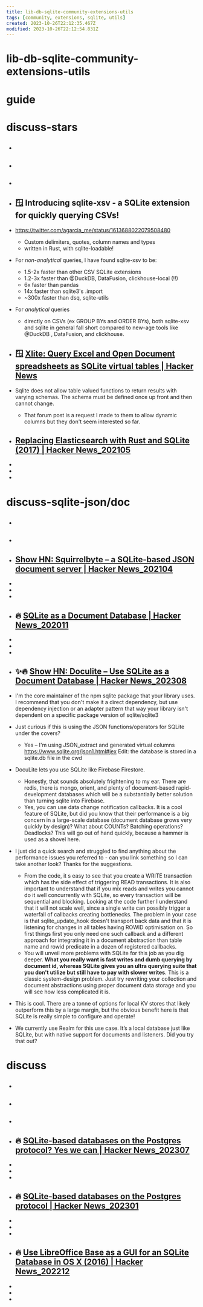 ```yaml
---
title: lib-db-sqlite-community-extensions-utils
tags: [community, extensions, sqlite, utils]
created: 2023-10-26T22:12:35.467Z
modified: 2023-10-26T22:12:54.831Z
---
```


# lib-db-sqlite-community-extensions-utils

# guide

# discuss-stars
- ## 

- ## 

- ## 

- ## 🪟 Introducing sqlite-xsv - a SQLite extension for quickly querying CSVs!
- https://twitter.com/agarcia_me/status/1613688022079508480
  - Custom delimiters, quotes, column names and types
  - written in Rust, with sqlite-loadable!
- For *non-analytical* queries, I have found sqlite-xsv to be:
  - 1.5-2x faster than other CSV SQLite extensions
  - 1.2-3x faster than @DuckDB, DataFusion, clickhouse-local (!!)
  - 6x faster than pandas
  - 14x faster than sqlite3's .import
  - ~300x faster than dsq, sqlite-utils
- For *analytical* queries 
  - directly on CSVs (ex GROUP BYs and ORDER BYs), both sqlite-xsv and sqlite in general fall short compared to new-age tools like @DuckDB , DataFusion, and clickhouse.


- ## 🪟 [Xlite: Query Excel and Open Document spreadsheets as SQLite virtual tables | Hacker News](https://news.ycombinator.com/item?id=31874767)
- Sqlite does not allow table valued functions to return results with varying schemas. The schema must be defined once up front and then cannot change.
  - That forum post is a request I made to them to allow dynamic columns but they don't seem interested so far.

- ## [Replacing Elasticsearch with Rust and SQLite (2017) | Hacker News_202105](https://news.ycombinator.com/item?id=27175284)
- 
- 
- 

# discuss-sqlite-json/doc
- ## 

- ## 

- ## [Show HN: Squirrelbyte – a SQLite-based JSON document server | Hacker News_202104](https://news.ycombinator.com/item?id=26766557)
- 
- 
- 

- ## 🔥 [SQLite as a Document Database | Hacker News_202011](https://news.ycombinator.com/item?id=25226260)
- 
- 
- 

- ## ✨🔥 [Show HN: Doculite – Use SQLite as a Document Database | Hacker News_202308](https://news.ycombinator.com/item?id=37040359)
- I'm the core maintainer of the npm sqlite package that your library uses. I recommend that you don't make it a direct dependency, but use dependency injection or an adapter pattern that way your library isn't dependent on a specific package version of sqlite/sqlite3

- Just curious if this is using the JSON functions/operators for SQLite under the covers?
  - Yes – I'm using JSON_extract and generated virtual columns https://www.sqlite.org/json1.html#jex Edit: the database is stored in a sqlite.db file in the cwd

- DocuLite lets you use SQLite like Firebase Firestore.
  - Honestly, that sounds absolutely frightening to my ear. There are redis, there is mongo, orient, and plenty of document-based rapid-development databases which will be a substantially better solution than turning sqlite into Firebase.
  - Yes, you can use data change notification callbacks. It is a cool feature of SQLite, but did you know that their performance is a big concern in a large-scale database (document database grows very quickly by design)? What about COUNTs? Batching operations? Deadlocks? This will go out of hand quickly, because a hammer is used as a shovel here.
- I just did a quick search and struggled to find anything about the performance issues you referred to - can you link something so I can take another look? Thanks for the suggestions.
  - From the code, it s easy to see that you create a WRITE transaction which has the side effect of triggering READ transactions. It is also important to understand that if you mix reads and writes you cannot do it well concurrently with SQLite, so every transaction will be sequential and blocking. Looking at the code further I understand that it will not scale well, since a single write can possibly trigger a waterfall of callbacks creating bottlenecks. The problem in your case is that sqlite_update_hook doesn't transport back data and that it is listening for changes in all tables having ROWID optimisation on. So first things first you only need one such callback and a different approach for integrating it in a document abstraction than table name and rowid predicate in a dozen of registered callbacks.
  - You will unveil more problems with SQLite for this job as you dig deeper. **What you really want is fast writes and dumb querying by document id, whereas SQLite gives you an ultra querying suite that you don't utilize but still have to pay with slower writes**. This is a classic system-design problem. Just try rewriting your collection and document abstractions using proper document data storage and you will see how less complicated it is.

- This is cool. There are a tonne of options for local KV stores that likely outperform this by a large margin, but the obvious benefit here is that SQLite is really simple to configure and operate!

- We currently use Realm for this use case. It’s a local database just like SQLite, but with native support for documents and listeners. Did you try that out?
# discuss
- ## 

- ## 

- ## 

- ## 🔥 [SQLite-based databases on the Postgres protocol? Yes we can | Hacker News_202307](https://news.ycombinator.com/item?id=36582255)
- 
- 
- 

- ## 🔥 [SQLite-based databases on the Postgres protocol | Hacker News_202301](https://news.ycombinator.com/item?id=34517474)
- 
- 
- 

- ## 🔥 [Use LibreOffice Base as a GUI for an SQLite Database in OS X (2016) | Hacker News_202212](https://news.ycombinator.com/item?id=34137264)
- 
- 
- 
